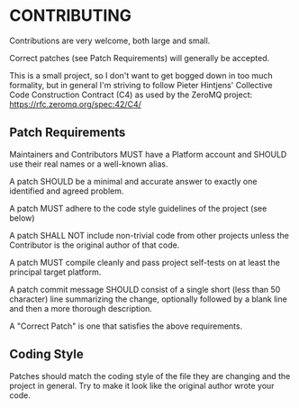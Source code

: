 # CONTRIBUTING

Contributions are very welcome, both large and small.

Correct patches (see Patch Requirements) will generally be accepted.

This is a small project, so I don't want to get bogged down in too much formality, but in general I'm striving to follow Pieter Hintjens' Collective Code Construction Contract (C4) as used by the ZeroMQ project: https://rfc.zeromq.org/spec:42/C4/

## Patch Requirements

  Maintainers and Contributors MUST have a Platform account and SHOULD use their real names or a well-known alias.

  A patch SHOULD be a minimal and accurate answer to exactly one identified and agreed problem.

  A patch MUST adhere to the code style guidelines of the project (see below)

  A patch SHALL NOT include non-trivial code from other projects unless the Contributor is the original author of that code.

  A patch MUST compile cleanly and pass project self-tests on at least the principal target platform.

  A patch commit message SHOULD consist of a single short (less than 50 character) line summarizing the change, optionally followed by a blank line and then a more thorough description.

  A "Correct Patch" is one that satisfies the above requirements.


## Coding Style

Patches should match the coding style of the file they are changing and the project in general. Try to make it look like the original author wrote your code.
